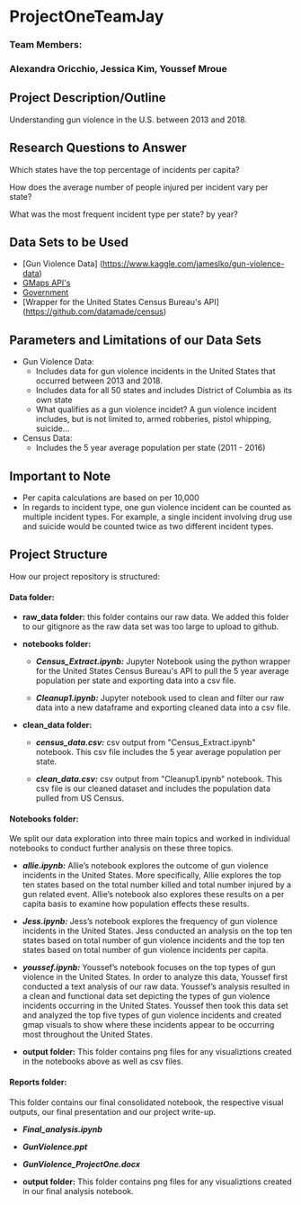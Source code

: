 # ProjectOneTeamJay
### Team Members:
### Alexandra Oricchio, Jessica Kim, Youssef Mroue

## Project Description/Outline
Understanding gun violence in the U.S. between 2013 and 2018.

## Research Questions to Answer
Which states have the top percentage of incidents per capita?

How does the average number of people injured per incident vary per state?

What was the most frequent incident type per state? by year?
  
## Data Sets to be Used
* [Gun Violence Data] (https://www.kaggle.com/jameslko/gun-violence-data)
* [GMaps API's](developers.google.com/apis-explorer)
* [Government](census.gov/data.html)
* [Wrapper for the United States Census Bureau's API] (https://github.com/datamade/census)

## Parameters and Limitations of our Data Sets
* Gun Violence Data:
  * Includes data for gun violence incidents in the United States that occurred between 2013 and 2018.
  * Includes data for all 50 states and includes District of Columbia as its own state
  * What qualifies as a gun violence incidet? A gun violence incident includes, but is not limited to, armed robberies, pistol whipping, suicide...
* Census Data:
  * Includes the 5 year average population per state (2011 - 2016)
  
 ## Important to Note
 * Per capita calculations are based on per 10,000
 * In regards to incident type, one gun violence incident can be counted as multiple incident types. For example, a single incident involving drug use and suicide would be counted twice as two different incident types.
 
 ## Project Structure
How our project repository is structured:

#### __Data folder:__

* __raw_data folder:__ this folder contains our raw data. We added this folder to our gitignore as the raw data set was too large to upload to github. 
  
* __notebooks folder:__
  
  * ___Census_Extract.ipynb:___ Jupyter Notebook using the python wrapper for the United States Census Bureau's API to pull the 5 year average population per state and exporting data into a csv file. 
    
  * ___Cleanup1.ipynb:___ Jupyter notebook used to clean and filter our raw data into a new dataframe and exporting cleaned data into a csv file. 
    
* __clean_data folder:__
   
   * ___census_data.csv:___ csv output from "Census_Extract.ipynb" notebook. This csv file includes the 5 year average population per state.
      
   * ___clean_data.csv:___ csv output from "Cleanup1.ipynb" notebook. This csv file is our cleaned dataset and includes the population data pulled from US Census. 
      
#### __Notebooks folder:__ 
We split our data exploration into three main topics and worked in individual notebooks to conduct further analysis on these three topics. 

 * ___allie.ipynb:___ Allie’s notebook explores the outcome of gun violence incidents in the United States. More specifically, Allie explores the top ten states based on the total number killed and total number injured by a gun related event. Allie’s notebook also explores these results on a per capita basis to examine how population effects these results. 
     
 * ___Jess.ipynb:___ Jess’s notebook explores the frequency of gun violence incidents in the United States. Jess conducted an analysis on the top ten states based on total number of gun violence incidents and the top ten states based on total number of gun violence incidents per capita. 
     
 * ___youssef.ipynb:___ Youssef’s notebook focuses on the top types of gun violence in the United States. In order to analyze this data, Youssef first conducted a text analysis of our raw data. Youssef’s analysis resulted in a clean and functional data set depicting the types of gun violence incidents occurring in the United States. Youssef then took this data set and analyzed the top five types of gun violence incidents and created gmap visuals to show where these incidents appear to be occurring most throughout the United States. 
     
 * __output folder:__ This folder contains png files for any visualiztions created in the notebooks above as well as csv files. 
  
 #### __Reports folder:__ 
 This folder contains our final consolidated notebook, the respective visual outputs, our final presentation and our project write-up. 
 
* ___Final_analysis.ipynb___
    
* ___GunViolence.ppt___
    
* ___GunViolence_ProjectOne.docx___
  
* __output folder:__ This folder contains png files for any visualiztions created in our final analysis notebook. 
